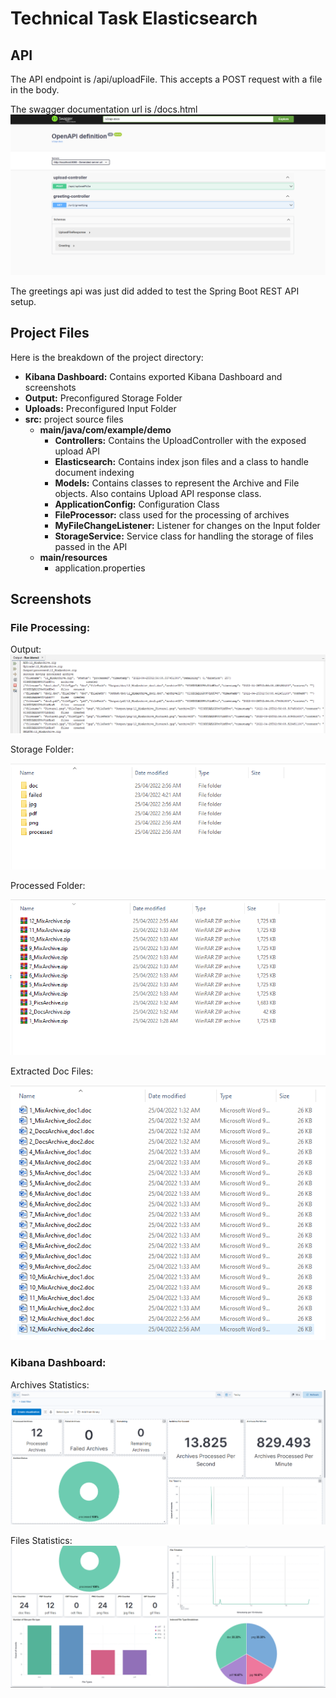 
# Technical Task Elasticsearch

## API
The API endpoint is /api/uploadFile.
This accepts a POST request with a file in the body.

The swagger documentation url is /docs.html
![Swagger](Screenshots/Swagger.PNG)

The greetings api was just did added to test the Spring Boot REST API setup.

## Project Files
Here is the breakdown of the project directory:
* **Kibana Dashboard:** Contains exported Kibana Dashboard and screenshots
* **Output:** Preconfigured Storage Folder
* **Uploads:** Preconfigured Input Folder
* **src:** project source files
	* **main/java/com/example/demo**
		* **Controllers:** Contains the UploadController with the exposed upload API
		* **Elasticsearch:** Contains index json files and a class to handle document indexing
		* **Models:** Contains classes to represent the Archive and File objects. Also contains Upload API response class.
		* **ApplicationConfig:** Configuration Class
		* **FileProcessor:** class used for the processing of archives
		* **MyFileChangeListener:** Listener for changes on the Input folder
		* **StorageService:** Service class for handling the storage of files passed in the API
	* **main/resources**
		* application.properties

## Screenshots

### File Processing:
Output:
![Output](Screenshots/Output.PNG)

Storage Folder:

![Storage Folder](Screenshots/StorageFolder.PNG)

Processed Folder:

![Processed Archives](Screenshots/processed.PNG)

Extracted Doc Files:

![Extracted doc Files](Screenshots/Doc.PNG)

### Kibana Dashboard:
Archives Statistics:
![Archives Statistics](Kibana%20Dashboard/Archives.PNG)

Files Statistics:
![Files Statistics](Kibana%20Dashboard/FilesPNG.PNG)
